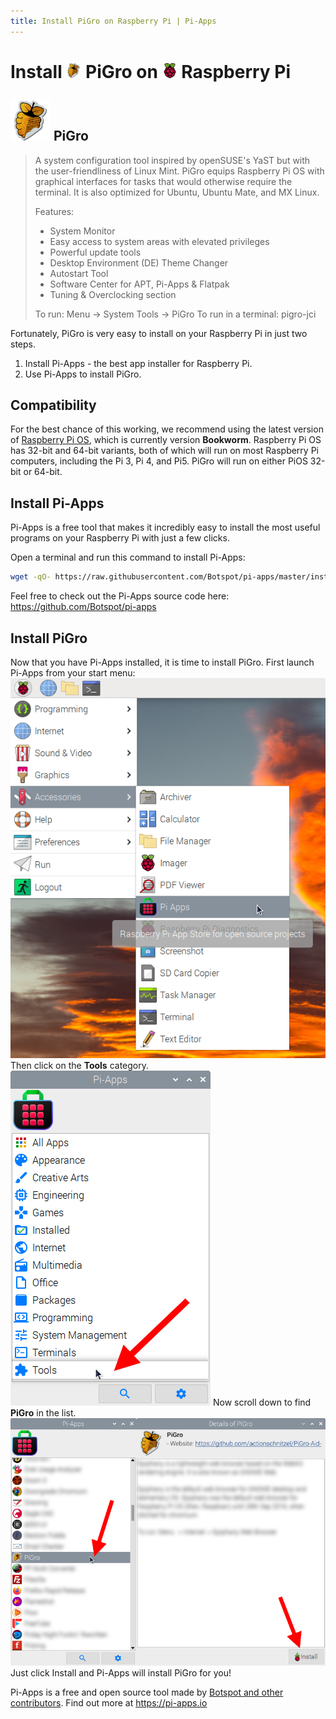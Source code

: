 ```yaml
---
title: Install PiGro on Raspberry Pi | Pi-Apps
---
```

<div class="simple-install-content content">

# Install <img src="/img/app-icons/PiGro/icon-64.png" height=24> PiGro on <img src=/img/other-icons/raspberrypi-icon.svg height=24> Raspberry Pi

## <img src="/img/app-icons/PiGro/icon-64.png"> PiGro
> A system configuration tool inspired by openSUSE's YaST but with the user-friendliness of Linux Mint. PiGro equips Raspberry Pi OS with graphical interfaces for tasks that would otherwise require the terminal. It is also optimized for Ubuntu, Ubuntu Mate, and MX Linux.
> 
> Features:
> - System Monitor
> - Easy access to system areas with elevated privileges
> - Powerful update tools
> - Desktop Environment (DE) Theme Changer
> - Autostart Tool
> - Software Center for APT, Pi-Apps & Flatpak
> - Tuning & Overclocking section
> 
> To run: Menu -> System Tools -> PiGro
> To run in a terminal: pigro-jci

Fortunately, PiGro is very easy to install on your Raspberry Pi in just two steps.
1. Install Pi-Apps - the best app installer for Raspberry Pi.
2. Use Pi-Apps to install PiGro.
</div>
<div class="simple-install-content content">

## Compatibility
For the best chance of this working, we recommend using the latest version of [Raspberry Pi OS](https://www.raspberrypi.com/software/), which is currently version **Bookworm**.
Raspberry Pi OS has 32-bit and 64-bit variants, both of which will run on most Raspberry Pi computers, including the Pi 3, Pi 4, and Pi5.
PiGro will run on either PiOS 32-bit or 64-bit.
</div>
<div class="simple-install-content content">

## Install Pi-Apps

Pi-Apps is a free tool that makes it incredibly easy to install the most useful programs on your Raspberry Pi with just a few clicks.

Open a terminal and run this command to install Pi-Apps:
```bash
wget -qO- https://raw.githubusercontent.com/Botspot/pi-apps/master/install | bash
```
Feel free to check out the Pi-Apps source code here: https://github.com/Botspot/pi-apps
</div>
<div class="simple-install-content content">

## Install PiGro

Now that you have Pi-Apps installed, it is time to install PiGro.
First launch Pi-Apps from your start menu:
<img src="/img/start-menu.png">
Then click on the <b>Tools</b> category.
<img src="/img/category-selections/Tools.png">
Now scroll down to find <b>PiGro</b> in the list.
<img src="/img/app-icons/PiGro/app-selection.png">
Just click Install and Pi-Apps will install PiGro for you!
</div>
<div class="simple-install-content content">

Pi-Apps is a free and open source tool made by [Botspot and other contributors](/about/#contributors). Find out more at https://pi-apps.io
</div>
